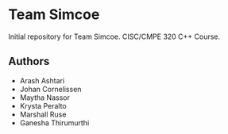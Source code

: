 # Team Simcoe

Initial repository for Team Simcoe. 
CISC/CMPE 320 C++ Course.

## Authors

* Arash Ashtari
* Johan Cornelissen
* Maytha Nassor
* Krysta Peralto
* Marshall Ruse
* Ganesha Thirumurthi